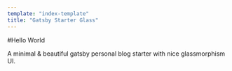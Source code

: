 ```yaml
---
template: "index-template"
title: "Gatsby Starter Glass"
---
```


#Hello World

A minimal & beautiful gatsby personal blog starter with nice glassmorphism UI.
